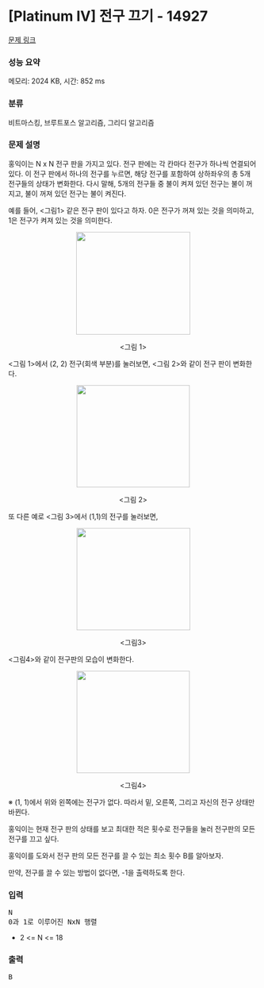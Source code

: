 # [Platinum IV] 전구 끄기 - 14927 

[문제 링크](https://www.acmicpc.net/problem/14927) 

### 성능 요약

메모리: 2024 KB, 시간: 852 ms

### 분류

비트마스킹, 브루트포스 알고리즘, 그리디 알고리즘

### 문제 설명

<p>홍익이는 N x N 전구 판을 가지고 있다. 전구 판에는 각 칸마다 전구가 하나씩 연결되어 있다. 이 전구 판에서 하나의 전구를 누르면, 해당 전구를 포함하여 상하좌우의 총 5개 전구들의 상태가 변화한다. 다시 말해, 5개의 전구들 중 불이 켜져 있던 전구는 불이 꺼지고, 불이 꺼져 있던 전구는 불이 켜진다.</p>

<p>예를 들어, <그림1> 같은 전구 판이 있다고 하자. 0은 전구가 꺼져 있는 것을 의미하고, 1은 전구가 켜져 있는 것을 의미한다.</p>

<p style="text-align: center;"><img alt="" src="https://onlinejudgeimages.s3-ap-northeast-1.amazonaws.com/problem/14927/1.png" style="height:207px; width:230px"></p>

<p style="text-align: center;"><그림 1></p>

<p><그림 1>에서 (2, 2) 전구(회색 부분)를 눌러보면, <그림 2>와 같이 전구 판이 변화한다.</p>

<p style="text-align: center;"><img alt="" src="https://onlinejudgeimages.s3-ap-northeast-1.amazonaws.com/problem/14927/2.png" style="height:206px; width:228px"></p>

<p style="text-align: center;"><그림 2></p>

<p>또 다른 예로 <그림 3>에서 (1,1)의 전구를 눌러보면,</p>

<p style="text-align: center;"><img alt="" src="https://onlinejudgeimages.s3-ap-northeast-1.amazonaws.com/problem/14927/3.png" style="height:206px; width:229px"></p>

<p style="text-align: center;"><그림3></p>

<p><그림4>와 같이 전구판의 모습이 변화한다.</p>

<p style="text-align: center;"><img alt="" src="https://onlinejudgeimages.s3-ap-northeast-1.amazonaws.com/problem/14927/4.png" style="height:206px; width:228px"></p>

<p style="text-align: center;"><그림4></p>

<p>※ (1, 1)에서 위와 왼쪽에는 전구가 없다. 따라서 밑, 오른쪽, 그리고 자신의 전구 상태만 바뀐다.</p>

<p>홍익이는 현재 전구 판의 상태를 보고 최대한 적은 횟수로 전구들을 눌러 전구판의 모든 전구를 끄고 싶다.</p>

<p>홍익이를 도와서 전구 판의 모든 전구를 끌 수 있는 최소 횟수 B를 알아보자.</p>

<p>만약, 전구를 끌 수 있는 방법이 없다면, -1을 출력하도록 한다.</p>

### 입력 

 <pre>N
0과 1로 이루어진 NxN 행렬</pre>

<ul>
	<li>2 <= N <= 18</li>
</ul>

### 출력 

 <pre>B</pre>

